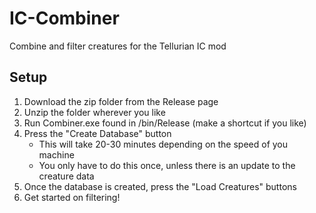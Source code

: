 # IC-Combiner
Combine and filter creatures for the Tellurian IC mod

## Setup
1. Download the zip folder from the Release page
2. Unzip the folder wherever you like
3. Run Combiner.exe found in /bin/Release (make a shortcut if you like)
4. Press the "Create Database" button
   - This will take 20-30 minutes depending on the speed of you machine
   - You only have to do this once, unless there is an update to the creature data
5. Once the database is created, press the "Load Creatures" buttons
6. Get started on filtering!
